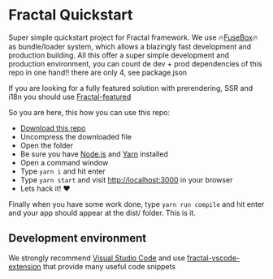 # Fractal Quickstart

Super simple quickstart project for Fractal framework. We use :fire:[FuseBox](https://github.com/fuse-box/fuse-box):fire: as bundle/loader system, which allows a blazingly fast development and production building. All this offer a super simple development and production environment, you can count de dev + prod dependencies of this repo in one hand!! there are only 4, see package.json

If you are looking for a fully featured solution with prerendering, SSR and i18n you should use [Fractal-featured](https://github.com/FractalBlocks/Fractal-quickstart/Fractal-featured)

So you are here, this how you can use this repo:

- [Download this repo](https://github.com/FractalBlocks/Fractal-quickstart/archive/master.zip)
- Uncompress the downloaded file
- Open the folder
- Be sure you have [Node.js](https://nodejs.org/en/) and [Yarn](https://yarnpkg.com) installed
- Open a command window
- Type `yarn i` and hit enter
- Type `yarn start` and visit [http://localhost:3000](http://localhost:3000) in your browser
- Lets hack it! :heart:

Finally when you have some work done, type `yarn run compile` and hit enter and your app should appear at the dist/ folder. This is it.

## Development environment

We strongly recommend [Visual Studio Code](https://code.visualstudio.com/) and use [fractal-vscode-extension](https://marketplace.visualstudio.com/items?itemName=carloslfu.fractal-vscode-extension) that provide many useful code snippets
